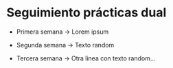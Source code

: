 # Seguimiento prácticas dual

* Primera semana -> Lorem ipsum

* Segunda semana -> Texto random

* Tercera semana -> Otra linea con texto random...
